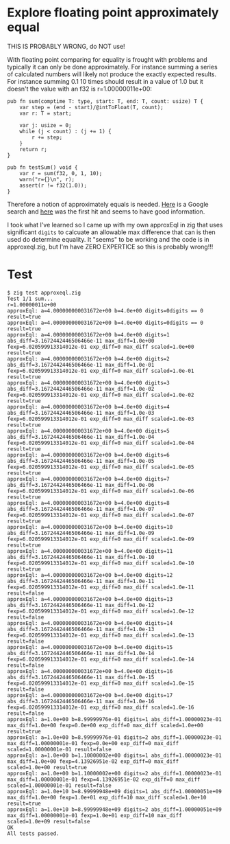 # Explore floating point approximately equal

THIS IS PROBABLY WRONG, do NOT use!

With floating point comparing for equality is frought with problems
and typically it can only be done approximately. For instance summing
a series of calculated numbers will likely not produce the exactly
expected results. For instance summing 0.1 10 times should result in
a value of 1.0 but it doesn't the value with an f32 is r=1.00000011e+00:

```
pub fn sum(comptime T: type, start: T, end: T, count: usize) T {
    var step = (end - start)/@intToFloat(T, count);
    var r: T = start;

    var j: usize = 0;
    while (j < count) : (j += 1) {
        r += step;
    }
    return r;
}

pub fn testSum() void {
    var r = sum(f32, 0, 1, 10);
    warn("r={}\n", r);
    assert(r != f32(1.0));
}
```

Therefore a notion of approximately equals is needed. [Here](https://www.google.com/search?q=floating+point+compare)
is a Google search and [here](https://randomascii.wordpress.com/2012/02/25/comparing-floating-point-numbers-2012-edition/)
was the first hit and seems to have good information.

I took what I've learned so I came up with my own approxEql in zig that uses
significant `digits` to calcuate an allowable max difference that can is then
used do determine equality. It "seems" to be working and the code is in
approxeql.zig, but I'm have ZERO EXPERTICE so this is probably wrong!!!

# Test

```
$ zig test approxeql.zig 
Test 1/1 sum...
r=1.00000011e+00
approxEql: a=4.000000000031672e+00 b=4.0e+00 digits=0digits == 0 result=true
approxEql: a=4.000000000031672e+00 b=4.0e+00 digits=0digits == 0 result=true
approxEql: a=4.000000000031672e+00 b=4.0e+00 digits=1 abs_diff=3.1672442446506466e-11 max_diff=1.0e+00 fexp=6.020599913314012e-01 exp_diff=0 max_diff scaled=1.0e+00 result=true
approxEql: a=4.000000000031672e+00 b=4.0e+00 digits=2 abs_diff=3.1672442446506466e-11 max_diff=1.0e-01 fexp=6.020599913314012e-01 exp_diff=0 max_diff scaled=1.0e-01 result=true
approxEql: a=4.000000000031672e+00 b=4.0e+00 digits=3 abs_diff=3.1672442446506466e-11 max_diff=1.0e-02 fexp=6.020599913314012e-01 exp_diff=0 max_diff scaled=1.0e-02 result=true
approxEql: a=4.000000000031672e+00 b=4.0e+00 digits=4 abs_diff=3.1672442446506466e-11 max_diff=1.0e-03 fexp=6.020599913314012e-01 exp_diff=0 max_diff scaled=1.0e-03 result=true
approxEql: a=4.000000000031672e+00 b=4.0e+00 digits=5 abs_diff=3.1672442446506466e-11 max_diff=1.0e-04 fexp=6.020599913314012e-01 exp_diff=0 max_diff scaled=1.0e-04 result=true
approxEql: a=4.000000000031672e+00 b=4.0e+00 digits=6 abs_diff=3.1672442446506466e-11 max_diff=1.0e-05 fexp=6.020599913314012e-01 exp_diff=0 max_diff scaled=1.0e-05 result=true
approxEql: a=4.000000000031672e+00 b=4.0e+00 digits=7 abs_diff=3.1672442446506466e-11 max_diff=1.0e-06 fexp=6.020599913314012e-01 exp_diff=0 max_diff scaled=1.0e-06 result=true
approxEql: a=4.000000000031672e+00 b=4.0e+00 digits=8 abs_diff=3.1672442446506466e-11 max_diff=1.0e-07 fexp=6.020599913314012e-01 exp_diff=0 max_diff scaled=1.0e-07 result=true
approxEql: a=4.000000000031672e+00 b=4.0e+00 digits=10 abs_diff=3.1672442446506466e-11 max_diff=1.0e-09 fexp=6.020599913314012e-01 exp_diff=0 max_diff scaled=1.0e-09 result=true
approxEql: a=4.000000000031672e+00 b=4.0e+00 digits=11 abs_diff=3.1672442446506466e-11 max_diff=1.0e-10 fexp=6.020599913314012e-01 exp_diff=0 max_diff scaled=1.0e-10 result=true
approxEql: a=4.000000000031672e+00 b=4.0e+00 digits=12 abs_diff=3.1672442446506466e-11 max_diff=1.0e-11 fexp=6.020599913314012e-01 exp_diff=0 max_diff scaled=1.0e-11 result=false
approxEql: a=4.000000000031672e+00 b=4.0e+00 digits=13 abs_diff=3.1672442446506466e-11 max_diff=1.0e-12 fexp=6.020599913314012e-01 exp_diff=0 max_diff scaled=1.0e-12 result=false
approxEql: a=4.000000000031672e+00 b=4.0e+00 digits=14 abs_diff=3.1672442446506466e-11 max_diff=1.0e-13 fexp=6.020599913314012e-01 exp_diff=0 max_diff scaled=1.0e-13 result=false
approxEql: a=4.000000000031672e+00 b=4.0e+00 digits=15 abs_diff=3.1672442446506466e-11 max_diff=1.0e-14 fexp=6.020599913314012e-01 exp_diff=0 max_diff scaled=1.0e-14 result=false
approxEql: a=4.000000000031672e+00 b=4.0e+00 digits=16 abs_diff=3.1672442446506466e-11 max_diff=1.0e-15 fexp=6.020599913314012e-01 exp_diff=0 max_diff scaled=1.0e-15 result=false
approxEql: a=4.000000000031672e+00 b=4.0e+00 digits=17 abs_diff=3.1672442446506466e-11 max_diff=1.0e-16 fexp=6.020599913314012e-01 exp_diff=0 max_diff scaled=1.0e-16 result=false
approxEql: a=1.0e+00 b=8.99999976e-01 digits=1 abs_diff=1.00000023e-01 max_diff=1.0e+00 fexp=0.0e+00 exp_diff=0 max_diff scaled=1.0e+00 result=true
approxEql: a=1.0e+00 b=8.99999976e-01 digits=2 abs_diff=1.00000023e-01 max_diff=1.00000001e-01 fexp=0.0e+00 exp_diff=0 max_diff scaled=1.00000001e-01 result=false
approxEql: a=1.0e+00 b=1.10000002e+00 digits=1 abs_diff=1.00000023e-01 max_diff=1.0e+00 fexp=4.13926951e-02 exp_diff=0 max_diff scaled=1.0e+00 result=true
approxEql: a=1.0e+00 b=1.10000002e+00 digits=2 abs_diff=1.00000023e-01 max_diff=1.00000001e-01 fexp=4.13926951e-02 exp_diff=0 max_diff scaled=1.00000001e-01 result=false
approxEql: a=1.0e+10 b=8.99999948e+09 digits=1 abs_diff=1.00000051e+09 max_diff=1.0e+00 fexp=1.0e+01 exp_diff=10 max_diff scaled=1.0e+10 result=true
approxEql: a=1.0e+10 b=8.99999948e+09 digits=2 abs_diff=1.00000051e+09 max_diff=1.00000001e-01 fexp=1.0e+01 exp_diff=10 max_diff scaled=1.0e+09 result=false
OK
All tests passed.
```
